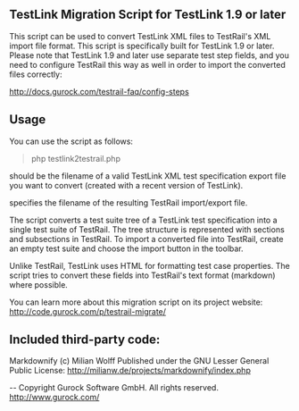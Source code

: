 TestLink Migration Script for TestLink 1.9 or later
---------------------------------------------------

This script can be used to convert TestLink XML files to TestRail's
XML import file format. This script is specifically built for 
TestLink 1.9 or later. Please note that TestLink 1.9 and later
use separate test step fields, and you need to configure TestRail
this way as well in order to import the converted files correctly:

http://docs.gurock.com/testrail-faq/config-steps

Usage
-----

You can use the script as follows:

> php testlink2testrail.php <input-file> <output-file>

<input-file> should be the filename of a valid TestLink XML test
specification export file you want to convert (created with a
recent version of TestLink).

<output-file> specifies the filename of the resulting TestRail
import/export file.

The script converts a test suite tree of a TestLink test specification
into a single test suite of TestRail. The tree structure is represented
with sections and subsections in TestRail. To import a converted file
into TestRail, create an empty test suite and choose the import button
in the toolbar.

Unlike TestRail, TestLink uses HTML for formatting test case properties.
The script tries to convert these fields into TestRail's text format
(markdown) where possible.

You can learn more about this migration script on its project website:
http://code.gurock.com/p/testrail-migrate/

Included third-party code:
--------------------------

Markdownify (c) Milian Wolff
Published under the GNU Lesser General Public License:
http://milianw.de/projects/markdownify/index.php

-- 
Copyright Gurock Software GmbH. All rights reserved.
http://www.gurock.com/
